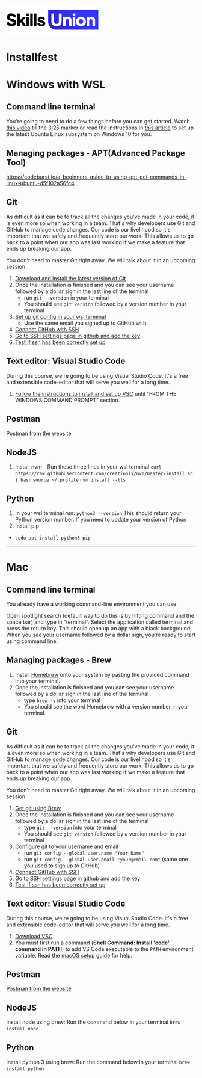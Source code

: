 [<img src="assets/images/su-logo.png" alt="Skills Union Logo" height="80px" />](https://www.skillsunion.com/)

# Installfest

# Windows with WSL

## Command line terminal

You're going to need to do a few things before you can get started. Watch [this video](https://www.youtube.com/watch?v=-atblwgc63E) till the 3:25 marker or read the instructions in [this article](https://docs.microsoft.com/en-us/windows/wsl/install-win10#manual-installation-steps) to set up the latest Ubuntu Linux subsystem on Windows 10 for you.

## Managing packages - APT(Advanced Package Tool)

https://codeburst.io/a-beginners-guide-to-using-apt-get-commands-in-linux-ubuntu-d5f102a56fc4

## Git

As difficult as it can be to track all the changes you've made in your code, it is even more so when working in a team. That's why developers use Git and GitHub to manage code changes. Our code is our livelihood so it's important that we safely and frequently store our work. This allows us to go back to a point when our app was last working if we make a feature that ends up breaking our app.

You don't need to master Git right away. We will talk about it in an upcoming session.

1. [Download and install the latest version of Git](https://docs.microsoft.com/en-us/windows/wsl/tutorials/wsl-git#installing-git)
2. Once the installation is finished and you can see your username followed by a dollar sign in the last line of the terminal
   - run `git --version` in your terminal
   - You should see `git version` followed by a version number in your terminal
3. [Set up git config in your wsl terminal](https://docs.microsoft.com/en-us/windows/wsl/tutorials/wsl-git#git-config-file-setup)
   - Use the same email you signed up to GitHub with.
4. [Connect GitHub with SSH](https://docs.github.com/en/authentication/connecting-to-github-with-ssh/generating-a-new-ssh-key-and-adding-it-to-the-ssh-agent)
5. [Go to SSH settings page in github and add the key](https://docs.github.com/en/authentication/connecting-to-github-with-ssh/adding-a-new-ssh-key-to-your-github-account)
6. [Test if ssh has been correctly set up](https://docs.github.com/en/authentication/connecting-to-github-with-ssh/testing-your-ssh-connection)

## Text editor: Visual Studio Code

During this course, we're going to be using Visual Studio Code. It's a free and extensible code-editor that will serve you well for a long time.

1. [Follow the instructions to install and set up VSC](https://code.visualstudio.com/docs/remote/wsl) until "FROM THE WINDOWS COMMAND PROMPT" section.

## Postman

[Postman from the website](https://www.postman.com/)

## NodeJS

1. Install nvm - Run these three lines in your wsl terminal
`curl https://raw.githubusercontent.com/creationix/nvm/master/install.sh | bash`
`source ~/.profile`
`nvm install --lts`

## Python

1. In your wsl terminal run:
`python3 --version` This should return your Python version number. If you need to update your version of Python
2. Install pip
- `sudo apt install python3-pip`

-------------

# Mac

## Command line terminal

You already have a working command-line environment you can use.

Open spotlight search (default way to do this is by hitting command and the space bar) and type in “terminal”. Select the application called terminal and press the return key. This should open up an app with a black background. When you see your username followed by a dollar sign, you’re ready to start using command line.

## Managing packages - Brew

1. Install [Homebrew](https://brew.sh/) onto your system by pasting the provided command into your terminal.
2. Once the installation is finished and you can see your username followed by a dollar sign in the last line of the terminal
   - type `brew -v` into your terminal
   - You should see the word Homebrew with a version number in your terminal.

## Git

As difficult as it can be to track all the changes you've made in your code, it is even more so when working in a team. That's why developers use Git and GitHub to manage code changes. Our code is our livelihood so it's important that we safely and frequently store our work. This allows us to go back to a point when our app was last working if we make a feature that ends up breaking our app.

You don't need to master Git right away. We will talk about it in an upcoming session.

1. [Get git using Brew](https://git-scm.com/download/mac)
2. Once the installation is finished and you can see your username followed by a dollar sign in the last line of the terminal
   - type `git --version` into your terminal
   - You should see `git version` followed by a version number in your terminal
3. Configure git to your username and email
   - run `git config --global user.name "Your Name"`
   - run `git config --global user.email "your@email.com"` (same one you used to sign up to GitHub)
4. [Connect GitHub with SSH](https://docs.github.com/en/authentication/connecting-to-github-with-ssh/generating-a-new-ssh-key-and-adding-it-to-the-ssh-agent)
5. [Go to SSH settings page in github and add the key](https://docs.github.com/en/authentication/connecting-to-github-with-ssh/adding-a-new-ssh-key-to-your-github-account)
6. [Test if ssh has been correctly set up](https://docs.github.com/en/authentication/connecting-to-github-with-ssh/testing-your-ssh-connection)


## Text editor: Visual Studio Code

During this course, we're going to be using Visual Studio Code. It's a free and extensible code-editor that will serve you well for a long time.

1. [Download VSC](https://code.visualstudio.com/)
2. You must first run a command (**Shell Command: Install 'code' command in PATH**) to add VS Code executable to the `PATH` environment variable. Read the [macOS setup guide](https://code.visualstudio.com/docs/setup/mac) for help.

## Postman

[Postman from the website](https://www.postman.com/)

## NodeJS

Install node using brew: Run the command below in your terminal
`brew install node`

## Python

Install python 3 using brew: Run the command below in your terminal
`brew install python`
